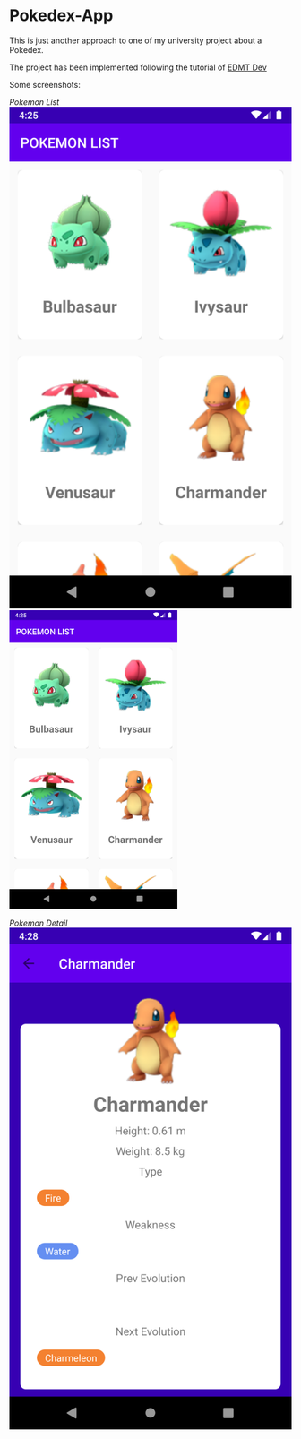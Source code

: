 # Pokedex-App
This is just another approach to one of my university project about a Pokedex.

The project has been implemented following the tutorial of [EDMT Dev](https://www.youtube.com/channel/UCllewj2bGdqB8U9Ld15INAg)

Some screenshots:

_Pokemon List_ ![alt text](https://github.com/aruPascual/Pokedex-App/blob/master/Screenshots/PokemonList.png)
<img src="https://github.com/aruPascual/Pokedex-App/blob/master/Screenshots/PokemonList.png" width=300>

_Pokemon Detail_ ![alt text](https://github.com/aruPascual/Pokedex-App/blob/master/Screenshots/PokemonDetail_Charmander.png)
